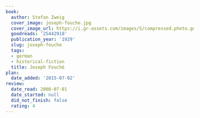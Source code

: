 ```yaml
---
book:
  author: Stefan Zweig
  cover_image: joseph-fouche.jpg
  cover_image_url: https://i.gr-assets.com/images/S/compressed.photo.goodreads.com/books/1430213948l/25442918.jpg
  goodreads: '25442918'
  publication_year: '1929'
  slug: joseph-fouche
  tags:
  - german
  - historical-fiction
  title: Joseph Fouché
plan:
  date_added: '2015-07-02'
review:
  date_read: 2008-07-01
  date_started: null
  did_not_finish: false
  rating: 4
---
```

